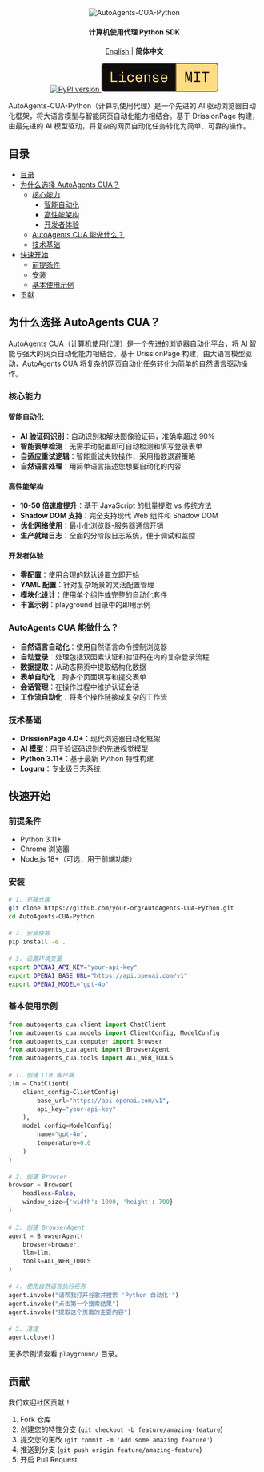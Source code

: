 <div align="center">

<img src="https://img.shields.io/badge/-AutoAgents--CUA-000000?style=for-the-badge&labelColor=faf9f6&color=faf9f6&logoColor=000000" alt="AutoAgents-CUA-Python" width="320"/>

<h4>计算机使用代理 Python SDK</h4>

[English](README.md) | **简体中文**

<a href="https://pypi.org/project/autoagents-cua">
  <picture>
    <source media="(prefers-color-scheme: dark)" srcset="https://img.shields.io/pypi/v/autoagents-cua.svg?style=for-the-badge" />
    <img alt="PyPI version" src="https://img.shields.io/pypi/v/autoagents-cua.svg?style=for-the-badge" />
  </picture>
</a>
<picture>
  <source media="(prefers-color-scheme: dark)" srcset="media/dark_license.svg" />
  <img alt="License MIT" src="media/light_license.svg" />
</picture>

</div>

AutoAgents-CUA-Python（计算机使用代理）是一个先进的 AI 驱动浏览器自动化框架，将大语言模型与智能网页自动化能力相结合。基于 DrissionPage 构建，由最先进的 AI 模型驱动，将复杂的网页自动化任务转化为简单、可靠的操作。

## 目录
- [目录](#目录)
- [为什么选择 AutoAgents CUA？](#为什么选择-autoagents-cua)
  - [核心能力](#核心能力)
    - [智能自动化](#智能自动化)
    - [高性能架构](#高性能架构)
    - [开发者体验](#开发者体验)
  - [AutoAgents CUA 能做什么？](#autoagents-cua-能做什么)
  - [技术基础](#技术基础)
- [快速开始](#快速开始)
  - [前提条件](#前提条件)
  - [安装](#安装)
  - [基本使用示例](#基本使用示例)
- [贡献](#贡献)

## 为什么选择 AutoAgents CUA？

AutoAgents CUA（计算机使用代理）是一个先进的浏览器自动化平台，将 AI 智能与强大的网页自动化能力相结合。基于 DrissionPage 构建，由大语言模型驱动，AutoAgents CUA 将复杂的网页自动化任务转化为简单的自然语言驱动操作。

### 核心能力

#### 智能自动化
- **AI 验证码识别**：自动识别和解决图像验证码，准确率超过 90%
- **智能表单检测**：无需手动配置即可自动检测和填写登录表单
- **自适应重试逻辑**：智能重试失败操作，采用指数退避策略
- **自然语言处理**：用简单语言描述您想要自动化的内容

#### 高性能架构
- **10-50 倍速度提升**：基于 JavaScript 的批量提取 vs 传统方法
- **Shadow DOM 支持**：完全支持现代 Web 组件和 Shadow DOM
- **优化网络使用**：最小化浏览器-服务器通信开销
- **生产就绪日志**：全面的分阶段日志系统，便于调试和监控

#### 开发者体验
- **零配置**：使用合理的默认设置立即开始
- **YAML 配置**：针对复杂场景的灵活配置管理
- **模块化设计**：使用单个组件或完整的自动化套件
- **丰富示例**：playground 目录中的即用示例

### AutoAgents CUA 能做什么？

- **自然语言自动化**：使用自然语言命令控制浏览器
- **自动登录**：处理包括双因素认证和验证码在内的复杂登录流程
- **数据提取**：从动态网页中提取结构化数据
- **表单自动化**：跨多个页面填写和提交表单
- **会话管理**：在操作过程中维护认证会话
- **工作流自动化**：将多个操作链接成复杂的工作流

### 技术基础

- **DrissionPage 4.0+**：现代浏览器自动化框架
- **AI 模型**：用于验证码识别的先进视觉模型
- **Python 3.11+**：基于最新 Python 特性构建
- **Loguru**：专业级日志系统

## 快速开始

### 前提条件
- Python 3.11+
- Chrome 浏览器
- Node.js 18+（可选，用于前端功能）

### 安装

```bash
# 1. 克隆仓库
git clone https://github.com/your-org/AutoAgents-CUA-Python.git
cd AutoAgents-CUA-Python

# 2. 安装依赖
pip install -e .

# 3. 设置环境变量
export OPENAI_API_KEY="your-api-key"
export OPENAI_BASE_URL="https://api.openai.com/v1"
export OPENAI_MODEL="gpt-4o"
```

### 基本使用示例

```python
from autoagents_cua.client import ChatClient
from autoagents_cua.models import ClientConfig, ModelConfig
from autoagents_cua.computer import Browser
from autoagents_cua.agent import BrowserAgent
from autoagents_cua.tools import ALL_WEB_TOOLS

# 1. 创建 LLM 客户端
llm = ChatClient(
    client_config=ClientConfig(
        base_url="https://api.openai.com/v1",
        api_key="your-api-key"
    ),
    model_config=ModelConfig(
        name="gpt-4o",
        temperature=0.0
    )
)

# 2. 创建 Browser
browser = Browser(
    headless=False,
    window_size={'width': 1000, 'height': 700}
)

# 3. 创建 BrowserAgent
agent = BrowserAgent(
    browser=browser,
    llm=llm,
    tools=ALL_WEB_TOOLS
)

# 4. 使用自然语言执行任务
agent.invoke("请帮我打开谷歌并搜索 'Python 自动化'")
agent.invoke("点击第一个搜索结果")
agent.invoke("提取这个页面的主要内容")

# 5. 清理
agent.close()
```

更多示例请查看 `playground/` 目录。


## 贡献

我们欢迎社区贡献！

1. Fork 仓库
2. 创建您的特性分支 (`git checkout -b feature/amazing-feature`)
3. 提交您的更改 (`git commit -m 'Add some amazing feature'`)
4. 推送到分支 (`git push origin feature/amazing-feature`)
5. 开启 Pull Request